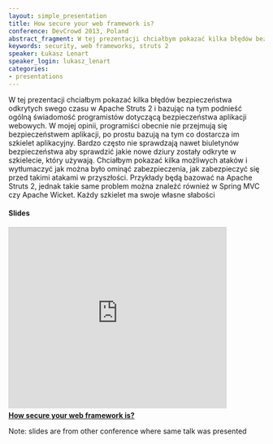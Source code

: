 ```yaml
---
layout: simple_presentation
title: How secure your web framework is?
conference: DevCrowd 2013, Poland
abstract_fragment: W tej prezentacji chciałbym pokazać kilka błędów bezpieczeństwa odkrytych swego czasu w Apache Struts 2 i bazując na tym podnieść ogólną świadomość programistów dotyczącą bezpieczeństwa aplikacji webowych.
keywords: security, web frameworks, struts 2
speaker: Łukasz Lenart
speaker_login: lukasz_lenart
categories:
- presentations
---
```


W tej prezentacji chciałbym pokazać kilka błędów bezpieczeństwa odkrytych swego czasu w Apache Struts 2 i bazując na tym
podnieść ogólną świadomość programistów dotyczącą bezpieczeństwa aplikacji webowych. W mojej opinii, programiści obecnie
nie przejmują się bezpieczeństwem aplikacji, po prostu bazują na tym co dostarcza im szkielet aplikacyjny. Bardzo często
nie sprawdzają nawet biuletynów bezpieczeństwa aby sprawdzić jakie nowe dziury zostały odkryte w szkielecie, który używają.
Chciałbym pokazać kilka możliwych ataków i wytłumaczyć jak można było ominąć zabezpieczenia, jak zabezpieczyć się przed
takimi atakami w przyszłości. Przykłady będą bazować na Apache Struts 2, jednak takie same problem można znaleźć również
w Spring MVC czy Apache Wicket. Każdy szkielet ma swoje własne słabości


<h4>Slides</h4>
<iframe src="https://www.slideshare.net/slideshow/embed_code/29801445?rel=0" width="427" height="356" frameborder="0" marginwidth="0" marginheight="0" scrolling="no" style="border:1px solid #CCC;border-width:1px 1px 0;margin-bottom:5px" allowfullscreen> </iframe> <div style="margin-bottom:5px"> <strong> <a href="https://www.slideshare.net/SoftwareMill/how-secure-your-web-framework-is" title="How secure your web framework is?" target="_blank">How secure your web framework is?</a> </strong> </div>

Note: slides are from other conference where same talk was presented
